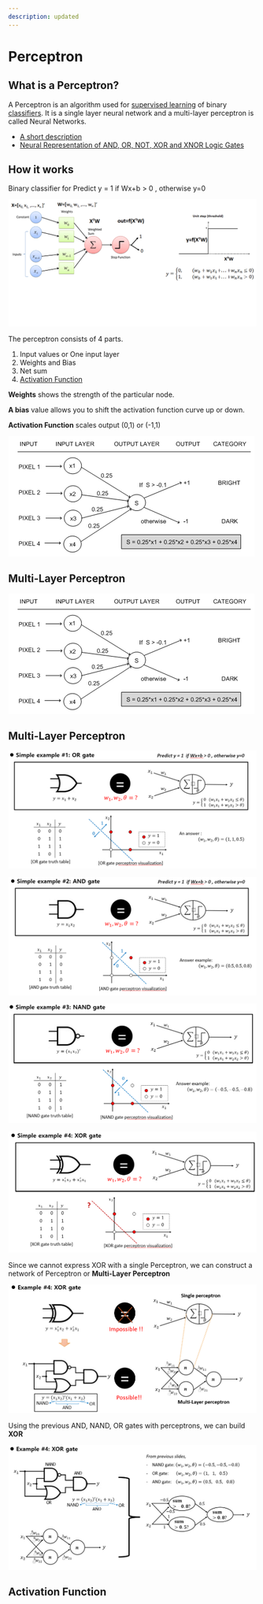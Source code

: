 ```yaml
---
description: updated
---
```


# Perceptron

## What is a Perceptron?

A Perceptron is an algorithm used for [supervised learning](https://deepai.org/machine-learning-glossary-and-terms/supervised-learning) of binary [classifiers](https://deepai.org/machine-learning-glossary-and-terms/classifier). It is a single layer neural network and a multi-layer perceptron is called Neural Networks.

* [A short description](https://deepai.org/machine-learning-glossary-and-terms/perceptron)
* [Neural Representation of AND, OR, NOT, XOR and XNOR Logic Gates](https://medium.com/@stanleydukor/neural-representation-of-and-or-not-xor-and-xnor-logic-gates-perceptron-algorithm-b0275375fea1) 

## How it works

Binary classifier for Predict y = 1 if Wx+b &gt; 0 , otherwise y=0

![](../../.gitbook/assets/image%20%28216%29.png)

The perceptron consists of 4 parts.

1. Input values or One input layer
2. Weights and Bias
3. Net sum
4. [Activation Function](https://medium.com/towards-data-science/activation-functions-neural-networks-1cbd9f8d91d6)

**Weights** shows the strength of the particular node.

**A bias** value allows you to shift the activation function curve up or down.

**Activation Function** scales output \(0,1\) or \(-1,1\)

![](../../.gitbook/assets/image%20%28223%29%20%282%29.png)

## Multi-Layer Perceptron

![](../../.gitbook/assets/image%20%28223%29%20%283%29.png)

## Multi-Layer Perceptron

![](../../.gitbook/assets/image%20%28219%29.png)

![](../../.gitbook/assets/image%20%28215%29.png)

![](../../.gitbook/assets/image%20%28221%29.png)

![](../../.gitbook/assets/image%20%28217%29.png)

Since we cannot express XOR with a single Perceptron, we can construct a network of Perceptron or **Multi-Layer Perceptron**

![](../../.gitbook/assets/image%20%28222%29.png)

Using the previous AND, NAND, OR gates with perceptrons, we can build **XOR**

![](../../.gitbook/assets/image%20%28220%29.png)

## Activation Function

